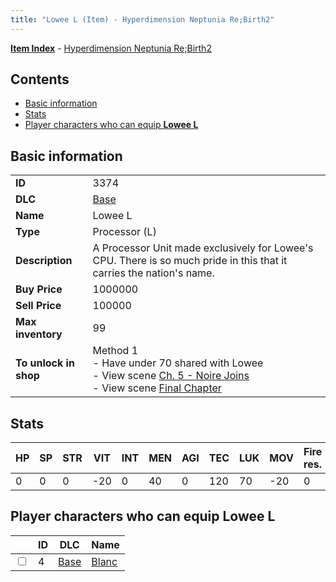 ```yaml
---
title: "Lowee L (Item) - Hyperdimension Neptunia Re;Birth2"
---
```


[**Item Index**](/neptunia/rb2/item/index.html) - [Hyperdimension Neptunia Re;Birth2](/neptunia/rb2)

## Contents

- [Basic information](#basic-information)
- [Stats](#stats)
- [Player characters who can equip **Lowee L**](#player-characters-who-can-equip-lowee-l)

## Basic information

|   |   |
| -- | -- |
| **ID** | 3374 |
| **DLC** | [Base](/neptunia/rb2/dlc/0-base.html) |
| **Name** | Lowee L |
| **Type** | Processor (L) |
| **Description** | A Processor Unit made exclusively for Lowee's CPU. There is so much pride in this that it carries the nation's name. |
| **Buy Price** | 1000000 |
| **Sell Price** | 100000 |
| **Max inventory** | 99 |
| **To unlock in shop** | Method 1<br />- Have under 70 shared with Lowee<br />- View scene [Ch. 5 - Noire Joins](/neptunia/rb2/scene/0-377-ch-5-noire-joins.html)<br />- View scene [Final Chapter](/neptunia/rb2/scene/0-467-final-chapter.html) |

## Stats

| HP | SP | STR | VIT | INT | MEN | AGI | TEC | LUK | MOV | Fire res. | Ice res. | Wind res. | Lightning res. |
| -- | -- | --- | --- | --- | --- | --- | --- | --- | --- | --------- | -------- | --------- | -------------- |
| 0 | 0 | 0 | -20 | 0 | 40 | 0 | 120 | 70 | -20 | 0 | 10 | 0 | 0 |

## Player characters who can equip **Lowee L**

|    | ID | DLC | Name |
| -- | -- | --- | ---- |
| <input type="checkbox" id="rb2-player-0-4" class="trackbox" /> | 4 | [Base](/neptunia/rb2/dlc/0-base.html) | [Blanc](/neptunia/rb2/player/0-4-blanc.html) |